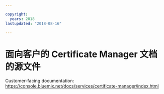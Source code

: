 ```yaml
---

copyright:
  years: 2018
lastupdated: "2018-08-16"

---
```



# 面向客户的 Certificate Manager 文档的源文件


Customer-facing documentation: https://console.bluemix.net/docs/services/certificate-manager/index.html


